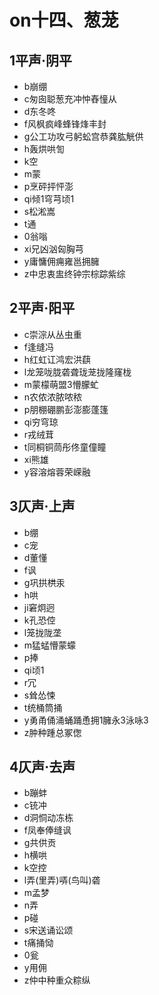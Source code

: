 ﻿# on十四、葱茏
## 1平声·阴平
- b崩绷
- c匆囱聪葱充冲忡舂憧从
- d东冬咚
- f风枫疯峰蜂锋烽丰封
- g公工功攻弓躬蚣宫恭龚肱觥供
- h轰烘哄訇
- k空
- m蒙
- p烹砰抨怦澎
- qi倾1穹芎顷1
- s松淞嵩
- t通
- 0翁嗡
- xi兄凶汹匈胸芎
- y庸慵佣痈雍邕拥臃
- z中忠衷盅终钟宗棕踪紫综
## 2平声·阳平
- c崇淙从丛虫重
- f逢缝冯
- h红虹讧鸿宏洪蕻
- l龙笼咙胧砻聋珑茏拢隆窿栊
- m蒙檬萌盟3懵朦虻
- n农侬浓脓哝秾
- p朋棚硼鹏彭澎膨蓬篷
- qi穷穹琼
- r戎绒茸
- t同桐铜茼彤佟童僮瞳
- xi熊雄
- y容溶熔蓉荣嵘融
## 3仄声·上声
- b绷
- c宠
- d董懂
- f讽
- g巩拱栱汞
- h哄
- ji窘炯迥
- k孔恐倥
- l笼拢陇垄
- m猛蜢懵蒙蠓
- p捧
- qi顷1
- r冗
- s耸怂悚
- t统桶筒捅
- y勇甬俑涌蛹踊恿拥1臃永3泳咏3
- z肿种踵总冢偬
## 4仄声·去声
- b蹦蚌
- c铳冲
- d洞恫动冻栋
- f凤奉俸缝讽
- g共供贡
- h横哄
- k空控
- l弄(里弄)哢(鸟叫)砻
- m孟梦
- n弄
- p碰
- s宋送诵讼颂
- t痛捅恸
- 0瓮
- y用佣
- z仲中种重众粽纵
